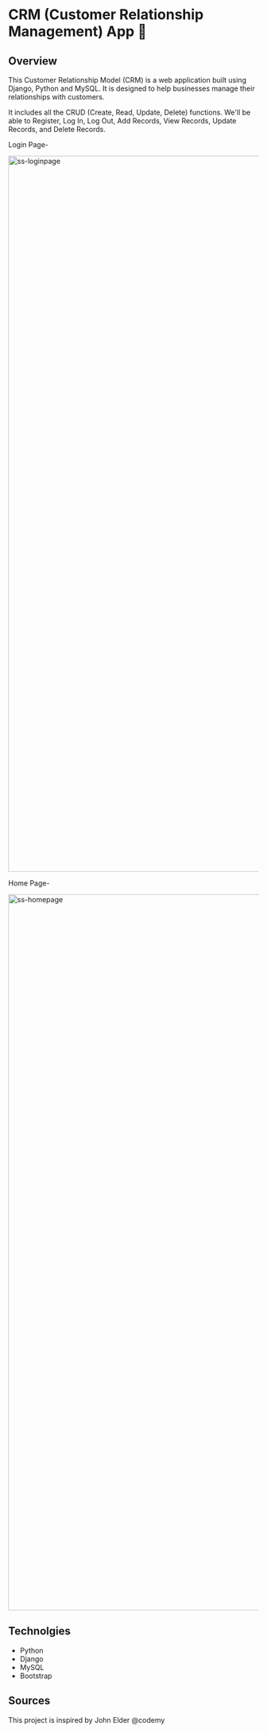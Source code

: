 # CRM (Customer Relationship Management) App 📝

## Overview
This Customer Relationship Model (CRM) is a web application built using Django, Python and MySQL. It is designed to help businesses manage their relationships with customers. 

It includes all the CRUD (Create, Read, Update, Delete) functions. We'll be able to Register, Log In, Log Out, Add Records, View Records, Update Records, and Delete Records.

Login Page-

<img width="1440" alt="ss-loginpage" src="https://github.com/Neharoy0/Django-CRM/assets/55700384/9ec781b5-18b5-4bf5-adae-92691b09518f">

Home Page-

<img width="1440" alt="ss-homepage" src="https://github.com/Neharoy0/Django-CRM/assets/55700384/2d545fa2-c126-4f80-aa7a-cdb09f775020">

## Technolgies
* Python
* Django
* MySQL
* Bootstrap

## Sources
This project is inspired by John Elder @codemy


